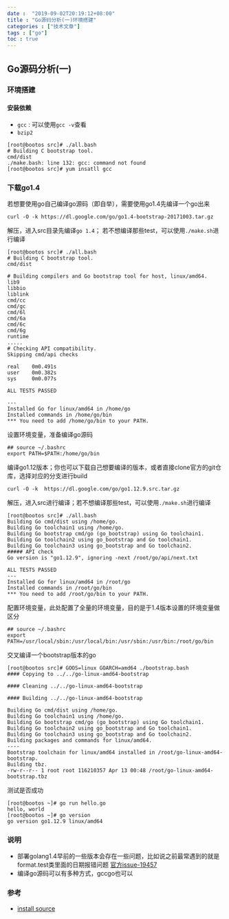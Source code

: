 ```yaml
---
date :  "2019-09-02T20:19:12+08:00" 
title : "Go源码分析(一)环境搭建" 
categories : ["技术文章"] 
tags : ["go"] 
toc : true
---
```


## Go源码分析(一)

### 环境搭建

#### 安装依赖

- `gcc` : 可以使用`gcc -v`查看
- `bzip2`

```shell
[root@bootos src]# ./all.bash 
# Building C bootstrap tool.
cmd/dist
./make.bash: line 132: gcc: command not found
[root@bootos src]# yum insatll gcc
```

### 下载go1.4

若想要使用go自己编译go源码（即自举），需要使用go1.4先编译一个go出来

```
curl -O -k https://dl.google.com/go/go1.4-bootstrap-20171003.tar.gz
```

解压，进入src目录先编译`go 1.4`； 若不想编译那些test，可以使用`./make.sh`进行编译

```shell
[root@bootos src]# ./all.bash 
# Building C bootstrap tool.          
cmd/dist                                       
                                                           
# Building compilers and Go bootstrap tool for host, linux/amd64.
lib9                                                   
libbio                                                 
liblink                                                
cmd/cc                                                 
cmd/gc                                         
cmd/6l                                                 
cmd/6a                                                 
cmd/6c                                                 
cmd/6g                        
runtime    
.....
# Checking API compatibility.
Skipping cmd/api checks

real    0m0.491s
user    0m0.382s
sys     0m0.077s

ALL TESTS PASSED

---
Installed Go for linux/amd64 in /home/go
Installed commands in /home/go/bin
*** You need to add /home/go/bin to your PATH.
```

设置环境变量，准备编译go源码

```shell
## source ~/.bashrc  
export PATH=$PATH:/home/go/bin
```

编译go1.12版本；你也可以下载自己想要编译的版本，或者直接clone官方的git仓库，选择对应的分支进行build

```shell
curl -O -k  https://dl.google.com/go/go1.12.9.src.tar.gz
```

解压，进入src进行编译；若不想编译那些test，可以使用`./make.sh`进行编译

```
[root@bootos src]# ./all.bash 
Building Go cmd/dist using /home/go.
Building Go toolchain1 using /home/go.
Building Go bootstrap cmd/go (go_bootstrap) using Go toolchain1.
Building Go toolchain2 using go_bootstrap and Go toolchain1.
Building Go toolchain3 using go_bootstrap and Go toolchain2.
##### API check
Go version is "go1.12.9", ignoring -next /root/go/api/next.txt

ALL TESTS PASSED
---
Installed Go for linux/amd64 in /root/go
Installed commands in /root/go/bin
*** You need to add /root/go/bin to your PATH.
```

配置环境变量，此处配置了全量的环境变量，目的是于1.4版本设置的环境变量做区分

```shell
## source ~/.bashrc  
export PATH=/usr/local/sbin:/usr/local/bin:/usr/sbin:/usr/bin:/root/go/bin
```

交叉编译一个bootstrap版本的go

```shell
[root@bootos src]# GOOS=linux GOARCH=amd64 ./bootstrap.bash
#### Copying to ../../go-linux-amd64-bootstrap

#### Cleaning ../../go-linux-amd64-bootstrap

#### Building ../../go-linux-amd64-bootstrap

Building Go cmd/dist using /home/go.
Building Go toolchain1 using /home/go.
Building Go bootstrap cmd/go (go_bootstrap) using Go toolchain1.
Building Go toolchain2 using go_bootstrap and Go toolchain1.
Building Go toolchain3 using go_bootstrap and Go toolchain2.
Building packages and commands for linux/amd64.
----
Bootstrap toolchain for linux/amd64 installed in /root/go-linux-amd64-bootstrap.
Building tbz.
-rw-r--r-- 1 root root 116210357 Apr 13 00:48 /root/go-linux-amd64-bootstrap.tbz
```

测试是否成功

```shell
[root@bootos ~]# go run hello.go 
hello, world
[root@bootos ~]# go version
go version go1.12.9 linux/amd64
```
### 说明
- 部署golang1.4早前的一些版本会存在一些问题，比如说之前最常遇到的就是format.test类里面的日期报错问题 [官方issue-19457](https://github.com/golang/go/issues/19457)
- 编译go源码可以有多种方式，gccgo也可以

### 参考

- [install source](https://golang.org/doc/install/source)
